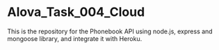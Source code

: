 # Alova_Task_004_Cloud
This is the repository for the Phonebook API using node.js, express and mongoose library, and integrate it with Heroku.
